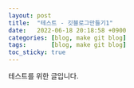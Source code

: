 ```yaml
---
layout: post
title:  "테스트 - 깃블로그만들기1"
date:   2022-06-18 20:18:58 +0900
categories: [blog, make git blog]
tags:       [blog, make git blog]
toc_sticky: true
---
```

테스트를 위한 글입니다.

